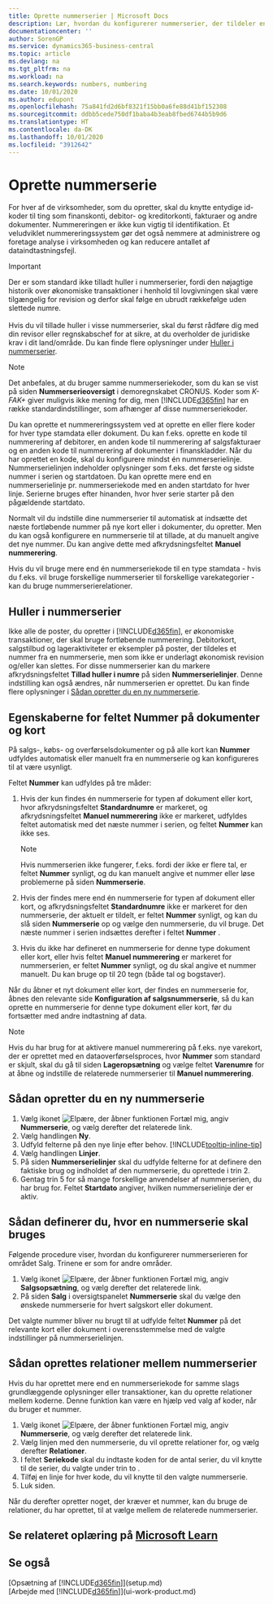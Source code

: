 ```yaml
---
title: Oprette nummerserier | Microsoft Docs
description: Lær, hvordan du konfigurerer nummerserier, der tildeler entydige ID-koder til konti og dokumenter i Business Central.
documentationcenter: ''
author: SorenGP
ms.service: dynamics365-business-central
ms.topic: article
ms.devlang: na
ms.tgt_pltfrm: na
ms.workload: na
ms.search.keywords: numbers, numbering
ms.date: 10/01/2020
ms.author: edupont
ms.openlocfilehash: 75a841fd2d6bf8321f15bb0a6fe88d41bf152308
ms.sourcegitcommit: ddbb5cede750df1baba4b3eab8fbed6744b5b9d6
ms.translationtype: HT
ms.contentlocale: da-DK
ms.lasthandoff: 10/01/2020
ms.locfileid: "3912642"
---
```

# <a name="create-number-series"></a>Oprette nummerserie
For hver af de virksomheder, som du opretter, skal du knytte entydige id-koder til ting som finanskonti, debitor- og kreditorkonti, fakturaer og andre dokumenter. Nummereringen er ikke kun vigtig til identifikation. Et veludviklet nummereringssystem gør det også nemmere at administrere og foretage analyse i virksomheden og kan reducere antallet af dataindtastningsfejl.

> [!Important]
> Der er som standard ikke tilladt huller i nummerserier, fordi den nøjagtige historik over økonomiske transaktioner i henhold til lovgivningen skal være tilgængelig for revision og derfor skal følge en ubrudt rækkefølge uden slettede numre.<br /><br />
Hvis du vil tillade huller i visse nummerserier, skal du først rådføre dig med din revisor eller regnskabschef for at sikre, at du overholder de juridiske krav i dit land/område. Du kan finde flere oplysninger under [Huller i nummerserier](ui-create-number-series.md#gaps-in-number-series).

> [!NOTE]  
>   Det anbefales, at du bruger samme nummerseriekoder, som du kan se vist på siden **Nummerserieoversigt** i demoregnskabet CRONUS. Koder som *K-FAK+* giver muligvis ikke mening for dig, men [!INCLUDE[d365fin](includes/d365fin_md.md)] har en række standardindstillinger, som afhænger af disse nummerseriekoder.

Du kan oprette et nummereringssystem ved at oprette en eller flere koder for hver type stamdata eller dokument. Du kan f.eks. oprette en kode til nummerering af debitorer, en anden kode til nummerering af salgsfakturaer og en anden kode til nummerering af dokumenter i finanskladder. Når du har oprettet en kode, skal du konfigurere mindst én nummerserielinje. Nummerserielinjen indeholder oplysninger som f.eks. det første og sidste nummer i serien og startdatoen. Du kan oprette mere end en nummerserielinje pr. nummerseriekode med en anden startdato for hver linje. Serierne bruges efter hinanden, hvor hver serie starter på den pågældende startdato.

Normalt vil du indstille dine nummerserier til automatisk at indsætte det næste fortløbende nummer på nye kort eller i dokumenter, du opretter. Men du kan også konfigurere en nummerserie til at tillade, at du manuelt angive det nye nummer. Du kan angive dette med afkrydsningsfeltet **Manuel nummerering**.

Hvis du vil bruge mere end én nummerseriekode til en type stamdata - hvis du f.eks. vil bruge forskellige nummerserier til forskellige varekategorier - kan du bruge nummerserierelationer.

## <a name="gaps-in-number-series"></a>Huller i nummerserier
Ikke alle de poster, du opretter i [!INCLUDE[d365fin](includes/d365fin_md.md)], er økonomiske transaktioner, der skal bruge fortløbende nummerering. Debitorkort, salgstilbud og lageraktiviteter er eksempler på poster, der tildeles et nummer fra en nummerserie, men som ikke er underlagt økonomisk revision og/eller kan slettes. For disse nummerserier kan du markere afkrydsningsfeltet **Tillad huller i numre** på siden **Nummerserielinjer**. Denne indstilling kan også ændres, når nummerserien er oprettet. Du kan finde flere oplysninger i [Sådan opretter du en ny nummerserie](ui-create-number-series.md#to-create-a-new-number-series).

## <a name="behavior-of-the-no-field-on-documents-and-cards"></a>Egenskaberne for feltet Nummer på dokumenter og kort
På salgs-, købs- og overførselsdokumenter og på alle kort kan **Nummer** udfyldes automatisk eller manuelt fra en nummerserie og kan konfigureres til at være usynligt.

Feltet **Nummer** kan udfyldes på tre måder:

1. Hvis der kun findes én nummerserie for typen af dokument eller kort, hvor afkrydsningsfeltet **Standardnumre** er markeret, og afkrydsningsfeltet **Manuel nummerering** ikke er markeret, udfyldes feltet automatisk med det næste nummer i serien, og feltet **Nummer** kan ikke ses.

    > [!NOTE]  
    > Hvis nummerserien ikke fungerer, f.eks. fordi der ikke er flere tal, er feltet **Nummer** synligt, og du kan manuelt angive et nummer eller løse problemerne på siden **Nummerserie**.

2. Hvis der findes mere end én nummerserie for typen af dokument eller kort, og afkrydsningsfeltet **Standardnumre** ikke er markeret for den nummerserie, der aktuelt er tildelt, er feltet **Nummer** synligt, og kan du slå siden **Nummerserie** op og vælge den nummerserie, du vil bruge. Det næste nummer i serien indsættes derefter i feltet **Nummer** .

3. Hvis du ikke har defineret en nummerserie for denne type dokument eller kort, eller hvis feltet **Manuel nummerering** er markeret for nummerserien, er feltet **Nummer** synligt, og du skal angive et nummer manuelt. Du kan bruge op til 20 tegn (både tal og bogstaver).

Når du åbner et nyt dokument eller kort, der findes en nummerserie for, åbnes den relevante side **Konfiguration af salgsnummerserie**, så du kan oprette en nummerserie for denne type dokument eller kort, før du fortsætter med andre indtastning af data.

> [!NOTE]  
> Hvis du har brug for at aktivere manuel nummerering på f.eks. nye varekort, der er oprettet med en dataoverførselsproces, hvor **Nummer** som standard er skjult, skal du gå til siden **Lageropsætning** og vælge feltet **Varenumre** for at åbne og indstille de relaterede nummerserier til **Manuel nummerering**.

## <a name="to-create-a-new-number-series"></a>Sådan opretter du en ny nummerserie
1. Vælg ikonet ![Elpære, der åbner funktionen Fortæl mig](media/ui-search/search_small.png "Fortæl mig, hvad du vil foretage dig"), angiv **Nummerserie**, og vælg derefter det relaterede link.
2. Vælg handlingen **Ny**.
3. Udfyld felterne på den nye linje efter behov. [!INCLUDE[tooltip-inline-tip](includes/tooltip-inline-tip_md.md)]
4. Vælg handlingen **Linjer**.
5. På siden **Nummerserielinjer** skal du udfylde felterne for at definere den faktiske brug og indholdet af den nummerserie, du oprettede i trin 2.
6. Gentag trin 5 for så mange forskellige anvendelser af nummerserien, du har brug for. Feltet **Startdato** angiver, hvilken nummerserielinje der er aktiv.

## <a name="to-set-up-where-a-number-series-is-used"></a>Sådan definerer du, hvor en nummerserie skal bruges
Følgende procedure viser, hvordan du konfigurerer nummerserieren for området Salg. Trinene er som for andre områder.
1. Vælg ikonet ![Elpære, der åbner funktionen Fortæl mig](media/ui-search/search_small.png "Fortæl mig, hvad du vil foretage dig"), angiv **Salgsopsætning**, og vælg derefter det relaterede link.
2. På siden **Salg** i oversigtspanelet **Nummerserie** skal du vælge den ønskede nummerserie for hvert salgskort eller dokument.

Det valgte nummer bliver nu brugt til at udfylde feltet **Nummer** på det relevante kort eller dokument i overensstemmelse med de valgte indstillinger på nummerserielinjen.

## <a name="to-create-relationships-between-number-series"></a>Sådan oprettes relationer mellem nummerserier
Hvis du har oprettet mere end en nummerseriekode for samme slags grundlæggende oplysninger eller transaktioner, kan du oprette relationer mellem koderne. Denne funktion kan være en hjælp ved valg af koder, når du bruger et nummer.

1. Vælg ikonet ![Elpære, der åbner funktionen Fortæl mig](media/ui-search/search_small.png "Fortæl mig, hvad du vil foretage dig"), angiv **Nummerserie**, og vælg derefter det relaterede link.
2. Vælg linjen med den nummerserie, du vil oprette relationer for, og vælg derefter **Relationer**.
3. I feltet **Seriekode** skal du indtaste koden for de antal serier, du vil knytte til de serier, du valgte under trin to .
4. Tilføj en linje for hver kode, du vil knytte til den valgte nummerserie.
5. Luk siden.

Når du derefter opretter noget, der kræver et nummer, kan du bruge de relationer, du har oprettet, til at vælge mellem de relaterede nummerserier.

## <a name="see-related-training-at-microsoft-learn"></a>Se relateret oplæring på [Microsoft Learn](/learn/modules/number-series-trail-codes-dynamics-365-business-central/index)

## <a name="see-also"></a>Se også
[Opsætning af [!INCLUDE[d365fin](includes/d365fin_md.md)]](setup.md)  
[Arbejde med [!INCLUDE[d365fin](includes/d365fin_md.md)]](ui-work-product.md)  
